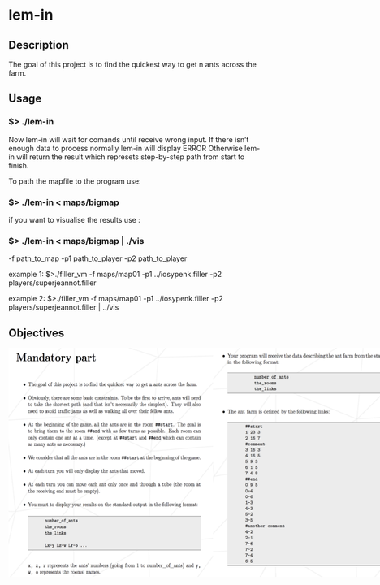 # lem-in

## Description
The goal of this project is to find the quickest way to get n ants across the farm.
 
## Usage

### $> ./lem-in

Now lem-in will wait for comands until receive wrong input. 
If there isn’t enough data to process normally lem-in will display ERROR
Otherwise lem-in will return the result which represets step-by-step path from start to finish.

To path the mapfile to the program use:

### $> ./lem-in < maps/bigmap

if you want to visualise the results use :

### $> ./lem-in < maps/bigmap | ./vis


-f path_to_map -p1 path_to_player -p2 path_to_player

example 1: $>./filler_vm -f maps/map01 -p1 ../iosypenk.filler -p2 players/superjeannot.filler

example 2: $>./filler_vm -f maps/map01 -p1 ../iosypenk.filler -p2 players/superjeannot.filler | ../vis

## Objectives

<div style="display: flex; justify-content: space-around;">
  <img src="https://github.com/iosypenk/lem-in/blob/master/lem-in-scrennshots/1.png" width="80%" />
  <br/>
  <img src="https://github.com/iosypenk/lem-in/blob/master/lem-in-scrennshots/2.png" width="80%" />
  <br/>
 <img src="https://github.com/iosypenk/lem-in/blob/master/lem-in-scrennshots/3.png" width="80%" />
</div>
